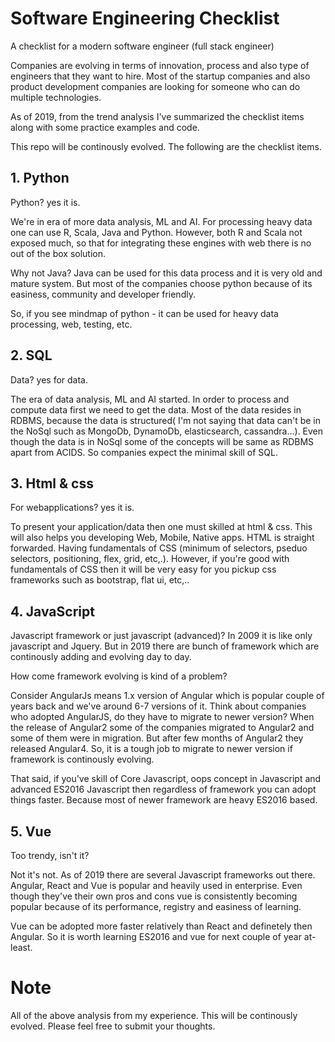 # Software Engineering Checklist
A checklist for a modern software engineer (full stack engineer)

Companies are evolving in terms of innovation, process and also type of engineers that they want to hire. Most of the startup companies and also product development companies are looking for someone who can do multiple technologies.

As of 2019, from the trend analysis I've summarized the checklist items along with some practice examples and code.

This repo will be continously evolved. The following are the checklist items.

## 1. Python
Python? yes it is. 

We're in era of more data analysis, ML and AI. For processing heavy data one can use R, Scala, Java and Python. However, both R and Scala not exposed much, so that for integrating these engines with web there is no out of the box solution.

Why not Java?
Java can be used for this data process and it is very old and mature system. But most of the companies choose python because of its easiness, community and developer friendly.

So, if you see mindmap of python - it can be used for heavy data processing, web, testing, etc.

## 2. SQL
Data? yes for data. 

The era of data analysis, ML and AI started. In order to process and compute data first we need to get the data. Most of the data resides in RDBMS, because the data is structured( I'm not saying that data can't be in the NoSql such as MongoDb, DynamoDb, elasticsearch, cassandra...). Even though the data is in NoSql some of the concepts will be same as RDBMS apart from ACIDS. So companies expect the minimal skill of SQL.

## 3. Html & css
For webapplications? yes it is. 

To present your application/data then one must skilled at html & css. This will also helps you developing Web, Mobile, Native apps. HTML is straight forwarded. Having fundamentals of CSS (minimum of selectors, pseduo selectors, positioning, flex, grid, etc,.). However, if you're good with fundamentals of CSS then it will be very easy for you pickup css frameworks such as bootstrap, flat ui, etc,..

## 4. JavaScript
Javascript framework or just javascript (advanced)? In 2009 it is like only javascript and Jquery. But in 2019 there are bunch of framework which are continously adding and evolving day to day. 

How come framework evolving is kind of a problem?

Consider AngularJs means 1.x version of Angular which is popular couple of years back and we've around 6-7 versions of it. Think about companies who adopted AngularJS, do they have to migrate to newer version? When the release of Angular2 some of the companies migrated to Angular2 and some of them were in migration. But after few months of Angular2 they released Angular4. So, it is a tough job to migrate to newer version if framework is continously evolving.

That said, if you've skill of Core Javascript, oops concept in Javascript and advanced ES2016 Javascript then regardless of framework you can adopt things faster. Because most of newer framework are heavy ES2016 based.

## 5. Vue
Too trendy, isn't it? 

Not it's not. As of 2019 there are several Javascript frameworks out there. Angular, React and Vue is popular and heavily used in enterprise. Even though they've their own pros and cons vue is consistently becoming popular because of its performance, registry and easiness of learning.

Vue can be adopted more faster relatively than React and definetely then Angular. So it is worth learning ES2016 and vue for next couple of year at-least.


# Note
All of the above analysis from my experience. This will be continously evolved. Please feel free to submit your thoughts.